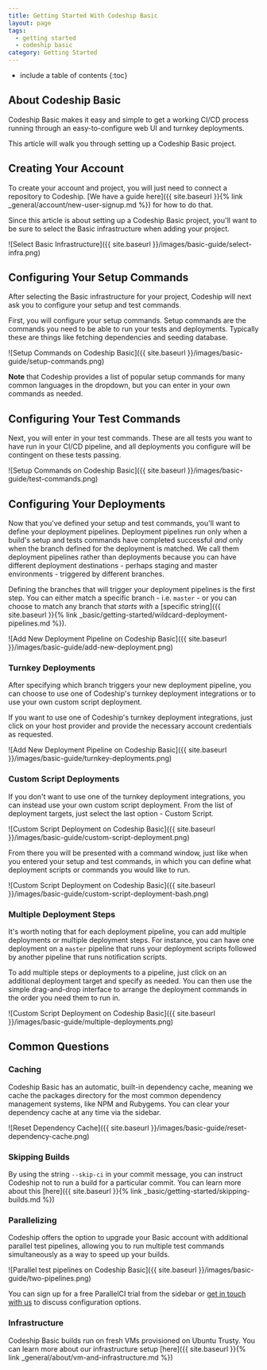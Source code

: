 ```yaml
---
title: Getting Started With Codeship Basic
layout: page
tags:
  - getting started
  - codeship basic
category: Getting Started
---
```


* include a table of contents
{:toc}

## About Codeship Basic

Codeship Basic makes it easy and simple to get a working CI/CD process running through an easy-to-configure web UI and turnkey deployments.

This article will walk you through setting up a Codeship Basic project.

## Creating Your Account

To create your account and project, you will just need to connect a repository to Codeship. [We have a guide here]({{ site.baseurl }}{% link _general/account/new-user-signup.md %}) for how to do that.

Since this article is about setting up a Codeship Basic project, you'll want to be sure to select the Basic infrastructure when adding your project.

![Select Basic Infrastructure]({{ site.baseurl }}/images/basic-guide/select-infra.png)

## Configuring Your Setup Commands

After selecting the Basic infrastructure for your project, Codeship will next ask you to configure your setup and test commands.

First, you will configure your setup commands. Setup commands are the commands you need to be able to run your tests and deployments. Typically these are things like fetching dependencies and seeding database.

![Setup Commands on Codeship Basic]({{ site.baseurl }}/images/basic-guide/setup-commands.png)

**Note** that Codeship provides a list of popular setup commands for many common languages in the dropdown, but you can enter in your own commands as needed.

## Configuring Your Test Commands

Next, you will enter in your test commands. These are all tests you want to have run in your CI/CD pipeline, and all deployments you configure will be contingent on these tests passing.

![Setup Commands on Codeship Basic]({{ site.baseurl }}/images/basic-guide/test-commands.png)

## Configuring Your Deployments

Now that you've defined your setup and test commands, you'll want to define your deployment pipelines. Deployment pipelines run only when a build's setup and tests commands have completed successful _and_ only when the branch defined for the deployment is matched. We call them deployment pipelines rather than deployments because you can have different deployment destinations - perhaps staging and master environments - triggered by different branches.

Defining the branches that will trigger your deployment pipelines is the first step. You can either match a specific branch - i.e. `master` - or you can choose to match any branch that _starts with_ a [specific string]({{ site.baseurl }}{% link _basic/getting-started/wildcard-deployment-pipelines.md %}).

![Add New Deployment Pipeline on Codeship Basic]({{ site.baseurl }}/images/basic-guide/add-new-deployment.png)

### Turnkey Deployments

After specifying which branch triggers your new deployment pipeline, you can choose to use one of Codeship's turnkey deployment integrations or to use your own custom script deployment.

If you want to use one of Codeship's turnkey deployment integrations, just click on your host provider and provide the necessary account credentials as requested.

![Add New Deployment Pipeline on Codeship Basic]({{ site.baseurl }}/images/basic-guide/turnkey-deployments.png)

### Custom Script Deployments

If you don't want to use one of the turnkey deployment integrations, you can instead use your own custom script deployment. From the list of deployment targets, just select the last option - Custom Script.

![Custom Script Deployment on Codeship Basic]({{ site.baseurl }}/images/basic-guide/custom-script-deployment.png)

From there you will be presented with a command window, just like when you entered your setup and test commands, in which you can define what deployment scripts or commands you would like to run.

![Custom Script Deployment on Codeship Basic]({{ site.baseurl }}/images/basic-guide/custom-script-deployment-bash.png)

### Multiple Deployment Steps

It's worth noting that for each deployment pipeline, you can add multiple deployments or multiple deployment steps. For instance, you can have one deployment on a `master` pipeline that runs your deployment scripts followed by another pipeline that runs notification scripts.

To add multiple steps or deployments to a pipeline, just click on an additional deployment target and specify as needed. You can then use the simple drag-and-drop interface to arrange the deployment commands in the order you need them to run in.

![Custom Script Deployment on Codeship Basic]({{ site.baseurl }}/images/basic-guide/multiple-deployments.png)

## Common Questions

### Caching

Codeship Basic has an automatic, built-in dependency cache, meaning we cache the packages directory for the most common dependency management systems, like NPM and Rubygems. You can clear your dependency cache at any time via the sidebar.

![Reset Dependency Cache]({{ site.baseurl }}/images/basic-guide/reset-dependency-cache.png)

### Skipping Builds

By using the string `--skip-ci` in your commit message, you can instruct Codeship not to run a build for a particular commit. You can learn more about this [here]({{ site.baseurl }}{% link _basic/getting-started/skipping-builds.md %})

### Parallelizing

Codeship offers the option to upgrade your Basic account with additional parallel test pipelines, allowing you to run multiple test commands simultaneously as a way to speed up your builds.

![Parallel test pipelines on Codeship Basic]({{ site.baseurl }}/images/basic-guide/two-pipelines.png)

You can sign up for a free ParallelCI trial from the sidebar or [get in touch with us](mailto:solutions@codeship.com) to discuss configuration options.

### Infrastructure

Codeship Basic builds run on fresh VMs provisioned on Ubuntu Trusty. You can learn more about our infrastructure setup [here]({{ site.baseurl }}{% link _general/about/vm-and-infrastructure.md %})
